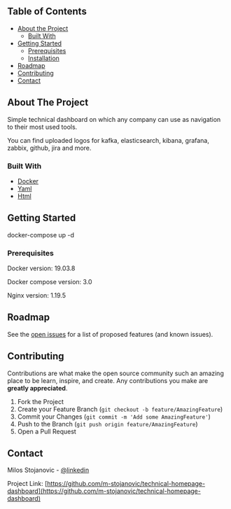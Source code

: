 <!-- TABLE OF CONTENTS -->
## Table of Contents

* [About the Project](#about-the-project)
  * [Built With](#built-with)
* [Getting Started](#getting-started)
  * [Prerequisites](#prerequisites)
  * [Installation](#installation)
* [Roadmap](#roadmap)
* [Contributing](#contributing)
* [Contact](#contact)


<!-- ABOUT THE PROJECT -->
## About The Project

Simple technical dashboard on which any company can use as navigation to their most used tools. 

You can find uploaded logos for kafka, elasticsearch, kibana, grafana, zabbix, github, jira and more. 

### Built With
* [Docker](https://docker.com)
* [Yaml](https://yaml.com)
* [Html](https://html.com)

## Getting Started

docker-compose up -d

### Prerequisites

Docker version:           19.03.8

Docker compose version:   3.0 

Nginx version:            1.19.5

<!-- ROADMAP -->
## Roadmap

See the [open issues](https://github.com/m-stojanovic/technical-homepage-dashboard/issues) for a list of proposed features (and known issues).

<!-- CONTRIBUTING -->
## Contributing

Contributions are what make the open source community such an amazing place to be learn, inspire, and create. Any contributions you make are **greatly appreciated**.

1. Fork the Project
2. Create your Feature Branch (`git checkout -b feature/AmazingFeature`)
3. Commit your Changes (`git commit -m 'Add some AmazingFeature'`)
4. Push to the Branch (`git push origin feature/AmazingFeature`)
5. Open a Pull Request


<!-- CONTACT -->
## Contact

Milos Stojanovic - [@linkedin](https://www.linkedin.com/in/infomilosstojanovic/)

Project Link: [https://github.com/m-stojanovic/technical-homepage-dashboard](https://github.com/m-stojanovic/technical-homepage-dashboard)
